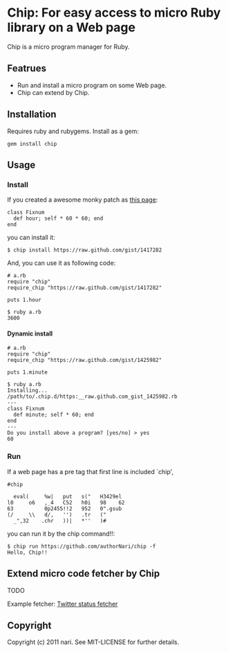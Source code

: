 # Chip: For easy access to micro Ruby library on a Web page

Chip is a micro program manager for Ruby.

## Featrues

  * Run and install a micro program on some Web page.
  * Chip can extend by Chip.

## Installation

Requires ruby and rubygems. Install as a gem:

    gem install chip

## Usage

### Install
If you created a awesome monky patch as [this page](https://raw.github.com/gist/1417282):

    class Fixnum
      def hour; self * 60 * 60; end
    end

you can install it:

    $ chip install https://raw.github.com/gist/1417282

And, you can use it as following code:

    # a.rb
    require "chip"
    require_chip "https://raw.github.com/gist/1417282"
    
    puts 1.hour

    $ ruby a.rb
    3600

#### Dynamic install

    # a.rb
    require "chip"
    require_chip "https://raw.github.com/gist/1425982"
    
    puts 1.minute

    $ ruby a.rb
    Installing...
    /path/to/.chip.d/https:__raw.github.com_gist_1425982.rb
    ---
    class Fixnum
      def minute; self * 60; end
    end
    ---
    Do you install above a program? [yes/no] > yes
    60

### Run

If a web page has a pre tag that first line is included `chip',

    #chip
    
      eval(     %w|   put   s("   H3429el
    l0     o6   ,_4   C52   h0i   98    62
    63          0p2455!!2   952   0".gsub
    (/     \\   d/,   '')   .tr   ("
      _",32    .chr   ))|   *''   )#

you can run it by the chip command!!:

    $ chip run https://github.com/authorNari/chip -f
    Hello, Chip!!

## Extend micro code fetcher by Chip

TODO

Example fetcher: [Twitter status fetcher](chip/wiki/Twitter-status-fetcher)

## Copyright

Copyright (c) 2011 nari. See MIT-LICENSE for further details.
